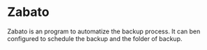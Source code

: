 # Zabato
Zabato is an program to automatize the backup process. It can ben configured to schedule the backup and the folder of backup.
